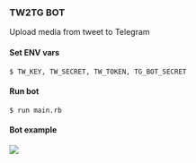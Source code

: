 ### TW2TG BOT

Upload media from tweet to Telegram

#### Set ENV vars
`$ TW_KEY, TW_SECRET, TW_TOKEN, TG_BOT_SECRET`

#### Run bot
`$ run main.rb`

#### Bot example
![](https://i.postimg.cc/BZc70zhN/Screen-Shot-2021-05-11-at-11-07-46-PM.png)
